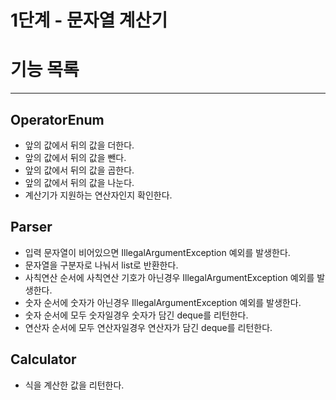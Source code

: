 # 1단계 - 문자열 계산기

# 기능 목록

---

## OperatorEnum
- 앞의 값에서 뒤의 값을 더한다.
- 앞의 값에서 뒤의 값을 뺀다.
- 앞의 값에서 뒤의 값을 곱한다.
- 앞의 값에서 뒤의 값을 나눈다.
- 계산기가 지원하는 연산자인지 확인한다.

## Parser
- 입력 문자열이 비어있으면 IllegalArgumentException 예외를 발생한다.
- 문자열을 구분자로 나눠서 list로 반환한다.
- 사칙연산 순서에 사칙연산 기호가 아닌경우 IllegalArgumentException 예외를 발생한다.
- 숫자 순서에 숫자가 아닌경우 IllegalArgumentException 예외를 발생한다.
- 숫자 순서에 모두 숫자일경우 숫자가 담긴 deque를 리턴한다.
- 연산자 순서에 모두 연산자일경우 연산자가 담긴 deque를 리턴한다.

## Calculator
- 식을 계산한 값을 리턴한다.